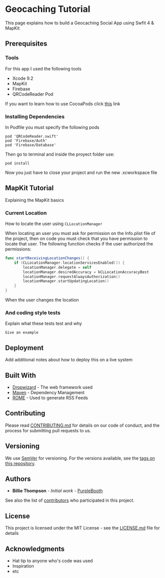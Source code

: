 # Geocaching Tutorial

This page explains how to build a Geocaching Social App using Swfit 4 & MapKit

## Prerequisites

### Tools

For this app I used the following tools

* Xcode 9.2
* MapKit
* Firebase
* QRCodeReader Pod

If you want to learn how to use CocoaPods click [this](https://guides.cocoapods.org/using/getting-started.html) link

### Installing Dependencies

In Podfile you must specify the following pods

```
pod 'QRCodeReader.swift'
pod 'Firebase/Auth'
pod 'Firebase/Database'
```

Then go to terminal and inside the proyect folder use:

```
pod install
```

Now you just have to close your project and run the new .xcworkspace file


## MapKit Tutorial

Explaining the MapKit basics

### Current Location

How to locate the user using `CLLocationManager`

When locating an user you must ask for permission on the Info.plist file of the project, then on code you must check that you have permission to locate that user. The following function checks if the user authorized the permissions:

```Swift
func startReceivingLocationChanges() {
    if (CLLocationManager.locationServicesEnabled()) {
        locationManager.delegate = self
        locationManager.desiredAccuracy = kCLLocationAccuracyBest
        locationManager.requestAlwaysAuthorization()
        locationManager.startUpdatingLocation()
    }
}
```

When the user changes the location 

### And coding style tests

Explain what these tests test and why

```
Give an example
```

## Deployment

Add additional notes about how to deploy this on a live system

## Built With

* [Dropwizard](http://www.dropwizard.io/1.0.2/docs/) - The web framework used
* [Maven](https://maven.apache.org/) - Dependency Management
* [ROME](https://rometools.github.io/rome/) - Used to generate RSS Feeds

## Contributing

Please read [CONTRIBUTING.md](https://gist.github.com/PurpleBooth/b24679402957c63ec426) for details on our code of conduct, and the process for submitting pull requests to us.

## Versioning

We use [SemVer](http://semver.org/) for versioning. For the versions available, see the [tags on this repository](https://github.com/your/project/tags).

## Authors

* **Billie Thompson** - *Initial work* - [PurpleBooth](https://github.com/PurpleBooth)

See also the list of [contributors](https://github.com/your/project/contributors) who participated in this project.

## License

This project is licensed under the MIT License - see the [LICENSE.md](LICENSE.md) file for details

## Acknowledgments

* Hat tip to anyone who's code was used
* Inspiration
* etc
